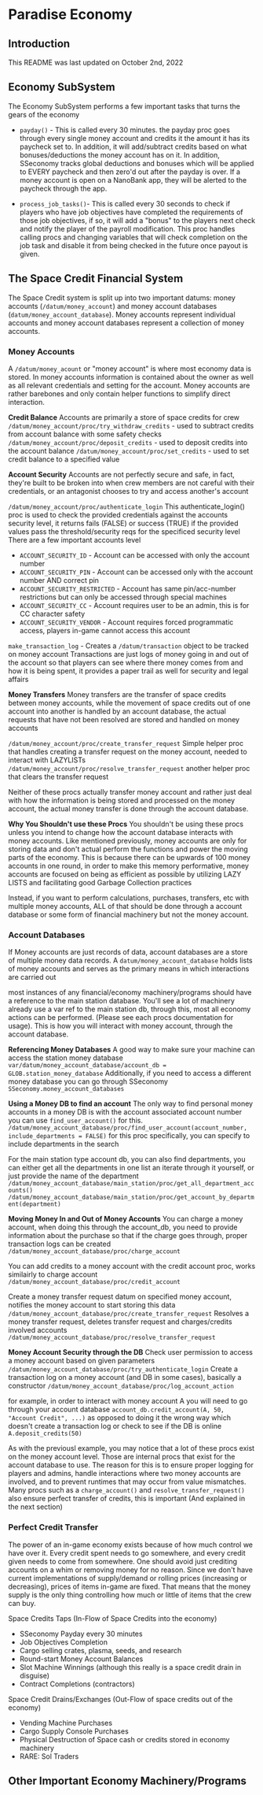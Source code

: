 # Paradise Economy

## Introduction
This README was last updated on October 2nd, 2022

## Economy SubSystem
The Economy SubSystem performs a few important tasks that turns the gears of the economy

* `payday()` - This is called every 30 minutes. the payday proc goes through every single money account and credits it the amount it has its paycheck set to. In addition, it will add/subtract credits based on what bonuses/deductions the money account has on it. In addition, SSeconomy tracks global deductions and bonuses which will be applied to EVERY paycheck and then zero'd out after the payday is over. If a money account is open on a NanoBank app, they will be alerted to the paycheck through the app.

* `process_job_tasks()`- This is called every 30 seconds to check if players who have job objectives have completed the requirements of those job objectives, if so, it will add a "bonus" to the players next check and notify the player of the payroll modification. This proc handles calling procs and changing variables that will check completion on the job task and disable it from being checked in the future once payout is given.

## The Space Credit Financial System
The Space Credit system is split up into two important datums: money accounts (`/datum/money_account`) and money account databases (`datum/money_account_database`). Money accounts represent individual accounts and money account databases represent a collection of money accounts.

### Money Accounts
A `/datum/money_acount` or "money account" is where most economy data is stored. In money accounts information is contained about the owner as well as all relevant credentials and setting for the account. Money accounts are rather barebones and only contain helper functions to simplify direct interaction.

**Credit Balance**
Accounts are primarily a store of space credits for crew
`/datum/money_account/proc/try_withdraw_credits` - used to subtract credits from account balance with some safety checks
`/datum/money_account/proc/deposit_credits`      - used to deposit credits into the account balance
`/datum/money_account/proc/set_credits`          - used to set credit balance to a specified value

**Account Security**
Accounts are not perfectly secure and safe, in fact, they're built to be broken into when crew members are not careful with their credentials, or an antagonist chooses to try and access another's account

`/datum/money_account/proc/authenticate_login`
This authenticate_login() proc is used to check the provided credentials against the accounts security level, it returns fails (FALSE) or success (TRUE) if the provided values pass the threshold/security reqs for the specificed security level
There are a few important accounts level

* `ACCOUNT_SECURITY_ID` - Account can be accessed with only the account number
* `ACCOUNT_SECURITY_PIN` - Account can be accessed only with the account number AND correct pin
* `ACCOUNT_SECURITY_RESTRICTED` - Account has same pin/acc-number restrictions but can only be accessed through special machines
* `ACCOUNT_SECURITY_CC` - Account requires user to be an admin, this is for CC character safety
* `ACCOUNT_SECURITY_VENDOR` - Account requires forced programmatic access, players in-game cannot access this account

`make_transaction_log` - Creates a `/datum/transaction` object to be tracked on money account
Transactions are just logs of money going in and out of the account so that players can see where there money comes from and how it is being spent, it provides a paper trail as well for security and legal affairs

**Money Transfers**
Money transfers are the transfer of space credits between money accounts, while the movement of space credits out of one account into another is handled by an account database, the actual requests that have not been resolved are stored and handled on money accounts

`/datum/money_account/proc/create_transfer_request`
Simple helper proc that handles creating a transfer request on the money account, needed to interact with LAZYLISTs
`/datum/money_account/proc/resolve_transfer_request`
another helper proc that clears the transfer request

Neither of these procs actually transfer money account and rather just deal with how the information is being stored and processed on the money account, the actual money transfer is done through the account database.

**Why You Shouldn't use these Procs**
You shouldn't be using these procs unless you intend to change how the account database interacts with money accounts. Like mentioned previously, money accounts are only for storing data and don't actual perform the functions and power the moving parts of the economy. This is because there can be upwards of 100 money accounts in one round, in order to make this memory performative, money accounts are focused on being as efficient as possible by utilizing LAZY LISTS and facilitating good Garbage Collection practices

Instead, if you want to perform calculations, purchases, transfers, etc with multiple money accounts, ALL of that should be done through a account database or some form of financial machinery but not the money account.

### Account Databases
If Money accounts are just records of data, account databases are a store of multiple money data records. A `datum/money_account_database` holds lists of money accounts and serves as the primary means in which interactions are carried out

most instances of any financial/economy machinery/programs should have a reference to the main station
database. You'll see a lot of machinery already use a var ref to the main station db, through this, most all economy actions can be performed. (Please see each procs documentation for usage). This is how you will interact with money account, through the account database.

**Referencing Money Databases**
A good way to make sure your machine can access the station money database
`var/datum/money_account_database/account_db = GLOB.station_money_database`
Additionally, if you need to access a different money database you can go through SSeconomy
`SSeconomy.money_account_databases`

**Using a Money DB to find an account**
The only way to find personal money accounts in a money DB is with the account associated account number
you can use `find_user_account()` for this.
`/datum/money_account_database/proc/find_user_account(account_number, include_departments = FALSE)`
for this proc specifically, you can specify to include departments in the search

For the main station type account db, you can also find departments, you can either get all the departments in one list an iterate through it yourself, or just provide the name of the department
`/datum/money_account_database/main_station/proc/get_all_department_accounts()`
`/datum/money_account_database/main_station/proc/get_account_by_department(department)`

**Moving Money In and Out of Money Accounts**
You can charge a money account, when doing this through the account_db, you need to provide information about the purchase so that if the charge goes through, proper transaction logs can be created
`/datum/money_account_database/proc/charge_account`

You can add credits to a money account with the credit account proc, works similairly to charge account
`/datum/money_account_database/proc/credit_account`

Create a money transfer request datum on specified money account, notifies the money account to start storing this data
`/datum/money_account_database/proc/create_transfer_request`
Resolves a money transfer request, deletes transfer request and charges/credits involved accounts
`/datum/money_account_database/proc/resolve_transfer_request`

**Money Account Security through the DB**
Check user permission to access a money account based on given parameters
`/datum/money_account_database/proc/try_authenticate_login`
Create a transaction log on a money account (and DB in some cases), basically a constructor
`/datum/money_account_database/proc/log_account_action`


for example, in order to interact with money account A you will need to go through your account database
`account_db.credit_account(A, 50, "Account Credit", ...)`
as opposed to doing it the wrong way which doesn't create a transaction log or check to see if the DB is online
`A.deposit_credits(50)`

As with the previousl example, you may notice that a lot of these procs exist on the money account level. Those are internal procs that exist for the account database to use. The reason for this is to ensure proper logging for players and admins, handle interactions where two money accounts are involved, and to prevent runtimes that may occur from value mismatches. Many procs such as a `charge_account()` and `resolve_transfer_request()` also ensure perfect transfer of credits, this is important (And explained in the next section)

### Perfect Credit Transfer
The power of an in-game economy exists because of how much control we have over it. Every credit spent needs to go somewhere, and every credit given needs to come from somewhere. One should avoid just crediting accounts on a whim or removing money for no reason. Since we don't have current implementations of supply/demand or rolling prices (increasing or decreasing), prices of items in-game are fixed. That means that the money supply is the only thing controlling how much or little of items that the crew can buy.

Space Credits Taps (In-Flow of Space Credits into the economy)
* SSeconomy Payday every 30 minutes
* Job Objectives Completion
* Cargo selling crates, plasma, seeds, and research
* Round-start Money Account Balances
* Slot Machine Winnings (although this really is a space credit drain in disguise)
* Contract Completions (contractors)

Space Credit Drains/Exchanges (Out-Flow of space credits out of the economy)
* Vending Machine Purchases
* Cargo Supply Console Purchases
* Physical Destruction of Space cash or credits stored in economy machinery
* RARE: Sol Traders

## Other Important Economy Machinery/Programs
